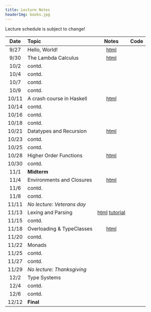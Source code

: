```yaml
---
title: Lecture Notes
headerImg: books.jpg
---
```


Lecture schedule is subject to change!

| Date       | Topic                           | Notes                     |  Code         |
|:----------:|:--------------------------------|:-------------------------:|:-------------:|
| 9/27       | Hello, World!                   | [html][lec0]              |               |            
| 9/30       | The Lambda Calculus             | [html][lec1]              |               |
| 10/2       | contd.                          |                           |               |
| 10/4       | contd.                          |                           |               |
| 10/7       | contd.                          |                           |               |
| 10/9       | contd.                          |                           |               |
| 10/11      | A crash course in Haskell       | [html][lec2]              |               |
| 10/14      | contd.                          |                           |               |
| 10/16      | contd.                          |                           |               |
| 10/18      | contd.                          |                           |               |
| 10/21      | Datatypes and Recursion         | [html][lec3]              |               |
| 10/23      | contd.                          |                           |               |
| 10/25      | contd.                          |                           |               |
| 10/28      | Higher Order Functions          |  [html][lec4]             |               |
| 10/30      | contd.                          |                           |               |
| 11/1       | **Midterm**                     |                           |               |
| 11/4       | Environments and Closures       |  [html][lec5]             |               |
| 11/6       | contd.                          |                           |               |
| 11/8       | contd.                          |                           |               |
| 11/11      | *No lecture: Veterans day*      |                           |               |
| 11/13      | Lexing and Parsing              |  [html][lec6] [tutorial][parsing] |       |
| 11/15      | contd.                          |                           |               |
| 11/18      | Overloading & TypeClasses       |  [html][lec7]             |               |
| 11/20      | contd.                          |                           |               |
| 11/22      | Monads                          |                           |               |
| 11/25      | contd.                          |                           |               |
| 11/27      | contd.                          |                           |               |
| 11/29      | *No lecture: Thanksgiving*      |                           |               |
| 12/2       | Type Systems                    |                           |               |
| 12/4       | contd.                          |                           |               |
| 12/6       | contd.                          |                           |               |
| 12/12      | **Final**                       |                           |               |


<!--
## Discussions

| Date       | Topic                    | Slides        | 
|:----------:|:-------------------------|:-------------:|
| 1/14       | Lambda Calculus          | [pdf][disc1]  |
| 2/25       | Nano: Parsing and Eval   | [pdf][disc5]  |
| 3/4        | Type checking tips       | [pdf][disc6]  |
| 3/11       | Final Review             | [pdf][discFinal] |
-->


[lec0]: lectures/00-hello.html
[lec1]: lectures/01-lambda.html
[lec2]: lectures/02-haskell.html
[lec3]: lectures/03-datatypes.html
[lec4]: lectures/04-hof.html
[lec5]: lectures/05-closure.html
[lec6]: lectures/06-parsing.html
[lec7]: lectures/07-classes.html
[lec8]: lectures/08-prolog.html

[disc1]: /static/raw/disc1-lambda_calc.pdf
[disc5]: /static/raw/disc5-parsing.pdf
[disc6]: /static/raw/disc-pa5tips.pdf
[discFinal]: /static/raw/final-disc.pdf

[parsing]: https://github.com/cse130-sp18/arith

[elsa]: https://github.com/ucsd-progsys/elsa
[intro]: /static/raw/Intro.hs
[datatypes]: /static/raw/Datatypes.hs
[tail]: /static/raw/Tail.hs

[midterm]: /static/raw/130-midterm-wi19.pdf
[midterm-sol]: /static/raw/130-midterm-wi19-solution.pdf
[final-prep]: /static/raw/appendix.pdf
[final]: /static/raw/130-final-wi19.pdf
[final-sol]: /static/raw/130-final-wi19-solution.pdf
